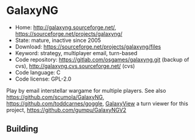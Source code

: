 # GalaxyNG

- Home: http://galaxyng.sourceforge.net/, https://sourceforge.net/projects/galaxyng/
- State: mature, inactive since 2005
- Download: https://sourceforge.net/projects/galaxyng/files
- Keyword: strategy, multiplayer email, turn-based
- Code repository: https://gitlab.com/osgames/galaxyng.git (backup of cvs), http://galaxyng.cvs.sourceforge.net/ (cvs)
- Code language: C
- Code license: GPL-2.0

Play by email interstellar wargame for multiple players.
See also https://github.com/scumola/GalaxyNG, https://github.com/toddcarnes/goggle, [GalaxyView](https://sourceforge.net/projects/galaxyview/) a turn viewer for this project, https://github.com/gumpu/GalaxyNGV2

## Building
